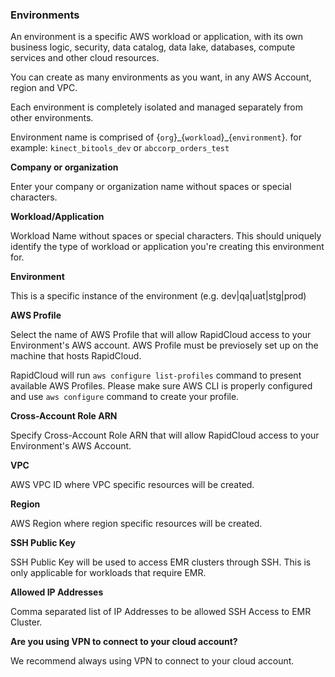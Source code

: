 ### Environments

An environment is a specific AWS workload or application, with its own business logic, security, data catalog, data lake, databases, compute services and other cloud resources.

You can create as many environments as you want, in any AWS Account, region and VPC.

Each environment is completely isolated and managed separately from other environments.

Environment name is comprised of  {`org`}\_{`workload`}\_{`environment`}. for example: `kinect_bitools_dev` or `abccorp_orders_test`

**Company or organization**

Enter your company or organization name without spaces or special characters.

**Workload/Application**

Workload Name without spaces or special characters. This should uniquely identify the type of workload or application you're creating this environment for.

**Environment**

This is a specific instance of the environment (e.g. dev|qa|uat|stg|prod)

**AWS Profile**

Select the name of AWS Profile that will allow RapidCloud access to your Environment's AWS account. AWS Profile must be previosely set up on the machine that hosts RapidCloud. 

RapidCloud will run `aws configure list-profiles` command to present available AWS Profiles. Please make sure AWS CLI is properly configured and use `aws configure` command to create your profile.

**Cross-Account Role ARN**

Specify Cross-Account Role ARN that will allow RapidCloud access to your Environment's AWS Account.

**VPC**

AWS VPC ID where VPC specific resources will be created.

**Region**

AWS Region where region specific resources will be created.

**SSH Public Key**

SSH Public Key will be used to access EMR clusters through SSH. This is only applicable for workloads that require EMR.

**Allowed IP Addresses**

Comma separated list of IP Addresses to be allowed SSH Access to EMR Cluster.

**Are you using VPN to connect to your cloud account?**

We recommend always using VPN to connect to your cloud account.
